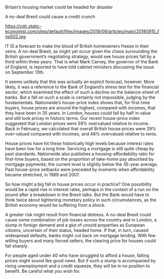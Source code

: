 Britain’s housing market could be headed for disaster

A no-deal Brexit could cause a credit crunch

https://cdn.static-economist.com/sites/default/files/images/2018/09/articles/main/20180915_fnp502.jpg

IT IS a forecast to make the blood of British homeowners freeze in their veins. A no-deal Brexit, as might yet occur given the chaos surrounding the British government’s negotiating strategy, would see house prices fall by a third within three years. That is what Mark Carney, the governor of the Bank of England, is reported to have told cabinet ministers discussing the issue on September 13th.

It seems unlikely that this was actually an explicit forecast, however. More likely, it was a reference to the Bank of England’s stress test for the financial sector, which examined the effect of such a decline on the balance-sheet of banks. But a fall on such a scale is certainly not impossible, judging by the fundamentals. Nationwide’s house-price index shows that, for first-time buyers, house prices are around the highest, compared with incomes, that they have been in 35 years. In London, houses could fall by half in value and still look pricey in historic terms. Our recent house-price index suggested that London prices were 59% overvalued relative to income. Back in February, we calculated that overall British house prices were 29% over-valued compared with incomes, and 48% overvalued relative to rents. 

House prices have hit these historically high levels because interest rates have been low for a long time. Servicing a mortgage is still quite cheap by past standards. Nationwide also publishes a housing-affordability ratio for first-time buyers, based on the proportion of take-home pay absorbed by mortgage payments; the current level is slightly below the 35-year average. Past house-price setbacks were preceded by moments when affordability became stretched, in 1989 and 2007.

So how might a big fall in house prices occur in practice? One possibility would be a rapid rise in interest rates, perhaps in the context of a run on the pound after a breakdown in the Brexit talks. But the Bank would have to think twice about tightening monetary policy in such circumstances, as the British economy would be suffering from a shock.

A greater risk might result from financial distress. A no-deal Brexit could cause some combination of job losses across the country and in London, a slump in foreign demand and a glut of unsold properties as European citizens, uncertain of their status, headed home. If that, in turn, caused widespread defaults, banks might cut back on mortgage lending. With few willing buyers and many forced sellers, the clearing price for houses could fall sharply.

For people aged under 40 who have struggled to afford a house, falling prices might sound like good news. But if such a slump is accompanied by rising unemployment and a credit squeeze, they will be in no position to benefit. Be careful what you wish for.